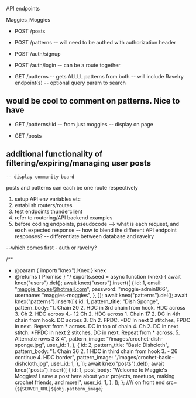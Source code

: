 API endpoints

Maggies_Moggies

- POST /posts
- POST /patterns
  -- will need to be authed with authorization header

- POST /auth/signup
- POST /auth/login
  -- can be a route together

- GET /patterns
  -- gets ALLLL patterns from both
  -- will include Ravelry endpoint(s)
  -- optional query param to search

## would be cool to comment on patterns. Nice to have

- GET /patterns/:id
  -- from just moggies
  -- display on page

- GET /posts

## additional functionality of filtering/expiring/managing user posts

    -- display community board

posts and patterns can each be one route respectively

1. setup API env variables etc
2. establish routers/routes
3. test endpoints thunderclient
4. refer to routering/API backend examples
5. before coding endpoints, pseudocode --> what is each request, and each expected response
   -- how to blend the different API endpoint responses?
   -- differentiate between database and ravelry

--which comes first - auth or ravelry?

/**
 * @param { import("knex").Knex } knex
 * @returns { Promise<void> }
 */
exports.seed = async function (knex) {
  await knex("users").del();
  await knex("users").insert([
    {
      id: 1,
      email: "maggie_boyse@hotmail.com",
      password: "moggie-admin866",
      username: "maggies-moggies",
    },
  ]);
  await knex("patterns").del();
  await knex("patterns").insert([
    {
      id: 1,
      pattern_title: "Dish Sponge",
      pattern_body:
        "1. Chain 20 2. HDC in 3rd chain from hook. HDC across 3. Ch 2. HDC across 4.- 12 Ch 2. HDC across 1. Chain 17 2. DC in 4th chain from hook. DC across 3. Ch 2. FPDC. *DC In next 2 stitches, FPDC in next. Repeat from * across. DC in top of chain 4. Ch 2. DC in next stitch. *FPDC in next 2 stitches, DC in next. Repeat from * across. 5. Alternate rows 3 & 4",
      pattern_image: "/images/crochet-dish-sponge.jpg",
      user_id: 1,
    },
    {
      id: 2,
      pattern_title: "Basic Dishcloth",
      pattern_body:
        "1. Chain 36 2. 1 HDC in third chain from hook 3. - 26 continue 4. HDC border",
      pattern_image: "/images/crochet-basic-dishcloth.jpg",
      user_id: 1,
    },
  ]);
  await knex("posts").del();
  await knex("posts").insert([
    {
      id: 1,
      post_body:
        "Welcome to Maggie's Moggies! Leave a post here about your projects, meetups, making crochet friends, and more!",
      user_id: 1,
    },
  ]);
};
//// on front end src={`${SERVER_URL}${obj.pattern_image}`
